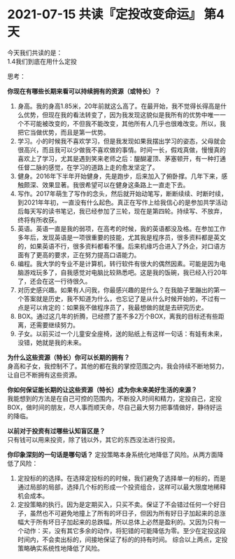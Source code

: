 # 2021-07-15 共读『定投改变命运』 第4天
今天我们共读的是：  
1.4我们到底在用什么定投
 
思考：

**你现在有哪些长期来看可以持续拥有的资源（或特长）？**  
1. 身高。我的身高1.85米，20年前就这么高了。在最开始，我不觉得长得高是什么优势，但现在我的看法转变了，因为我发现这貌似是我所有的优势中唯一一个不可能被改变的，不但我不能改变，其他所有人几乎也很难改变。所以，我把它当做优势，而且是第一优势。  
2. 学习。小的时候我不喜欢学习，但是我发现如果我摆出学习的姿态，父母就会很高兴，而且我可以少做我不喜欢做的事情。时间一长，假戏真做，慢慢真的喜欢上了学习，尤其是遇到笑来老师之后：醍醐灌顶、茅塞顿开，有一种打通任督二脉的感觉，在学习的道路上走的愈发坚定了。  
3. 健身。2016年下半年开始健身，先是跑步，后来加入了俯卧撑。几年下来，感触颇深、效果显著。我很希望可以在健身这条路上一直走下去。  
4. 写作。2017年萌生了写作的念头，然后就开始动笔写，断断续续、时断时续，到2021年年初，一直没有什么起色。真正在写作上给我信心的是参加共学活动后每天写的读书笔记，我已经参加了三轮，现在是第四轮。持续写、不放弃，终将有所收获。  
5. 英语。英语一直是我的弱项，在高考的时候，我的英语都没及格。在参加工作多年后，发现英语是一项很重要的技能，尤其我是程序员，很多资料都是英文的，如果英语不行，很多资料都看不懂。后来机缘巧合进入了外企，对口语方面有了更高的要求，正在努力提高口语能力。  
6. 编程。我大学的专业不是计算机，转行软件有很大的偶然因素。可能是因为电脑游戏玩多了，自我感觉对电脑比较熟悉吧。这是我的饭碗，我已经入行20年了，还会在这一行待很久。  
7. 对历史感兴趣。如果有人问我，你最感兴趣的是什么？在我脑子里蹦出的第一个答案就是历史，我不知道为什么，也忘记了是从什么时候开始的，不过有一点是可以肯定的：如果我不做程序员了，我最想做的就是去研究历史。  
8. BOX。通过这几年的折腾，已经攒了差不多2万个BOX，离我的目标还有些距离，还需要继续努力。  
9. 子女。以前买过一个儿童安全座椅，送的贴纸上有这样一句话：有娃有未来，没错，她就是我的未来。

**为什么这些资源（特长）你可以长期的拥有？**  
身高和子女，我控制不了。其他的都在我的掌控范围之内，我会持续不断地努力，让自已不断拥有这些资源。

**你如何保证能长期的让这些资源（特长）成为你未来美好生活的来源？**  
我能想到的方法是在自己可控的范围内，不断投入时间和精力，定投自己，定投BOX，做时间的朋友，尽人事而顺天命，尽自己最大努力把事情做好，静待好运的降临。

**以前对于投资有过哪些认知盲区是？**  
只有钱可以用来投资，除了钱以外，其它的东西没法进行投资。

**你印象深刻的⼀句话是哪句话？**
定投策略本身系统化地降低了风险。从两方面降低了风险：  
1. 定投标的的选择。在选择定投标的的时候，我们避免了选择单一的标的，而是通过局部的局部，选择几个标的形成一个投资组合，这样可以最大限度地稀释机会成本。  
2. 定投策略的执行。因为是定期买入，只买不卖。保证了不会错过任何一个好日子，虽然也不可避免地撞上了所有的坏日子，但因为所有好日子加起来的总涨幅大于所有坏日子加起来的总跌幅，所以总体上必然是盈利的。又因为只有一个动作：买，没有其它多余的动作，将犯错的可能降低为零。至少在定投这段时间内，不会卖出标的，间接地保证了标的的持有时间。
综合以上两点，定投策略确实系统性地降低了风险。

